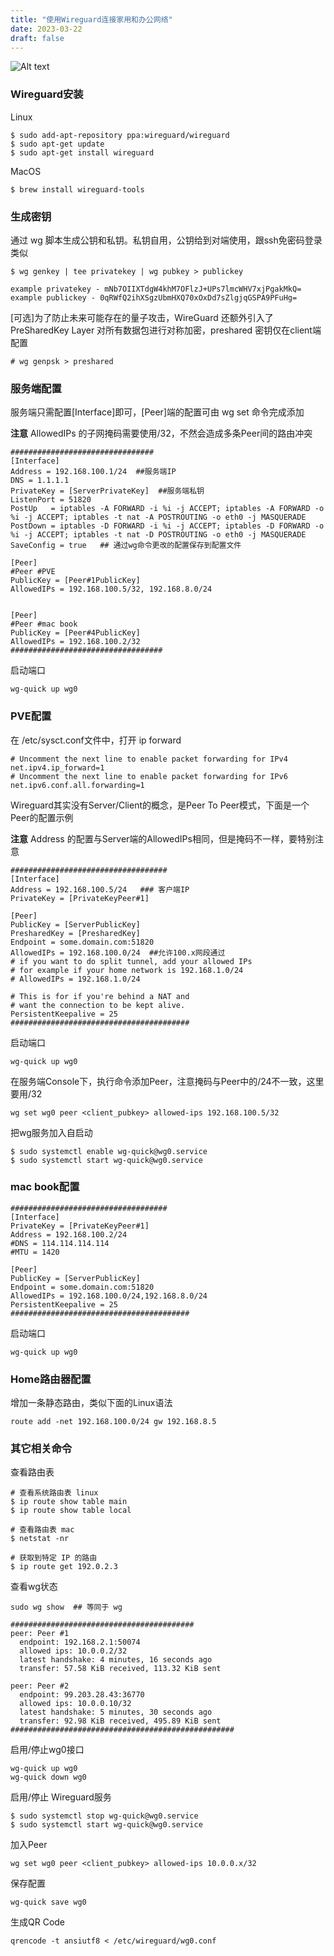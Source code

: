```yaml
---
title: "使用Wireguard连接家用和办公网络"
date: 2023-03-22
draft: false
---
```



![Alt text](/images/home_wg.jpg)

### Wireguard安装

Linux

```shell
$ sudo add-apt-repository ppa:wireguard/wireguard
$ sudo apt-get update
$ sudo apt-get install wireguard
```

MacOS

```shell
$ brew install wireguard-tools
```

### 生成密钥

通过 wg 脚本生成公钥和私钥。私钥自用，公钥给到对端使用，跟ssh免密码登录类似

```shell
$ wg genkey | tee privatekey | wg pubkey > publickey
```
```
example privatekey - mNb7OIIXTdgW4khM7OFlzJ+UPs7lmcWHV7xjPgakMkQ=
example publickey - 0qRWfQ2ihXSgzUbmHXQ70xOxDd7sZlgjqGSPA9PFuHg=
```

[可选]为了防止未来可能存在的量子攻击，WireGuard 还额外引入了 PreSharedKey Layer 对所有数据包进行对称加密，preshared 密钥仅在client端配置

```shell
# wg genpsk > preshared
```


### 服务端配置

服务端只需配置[Interface]即可，[Peer]端的配置可由 wg set 命令完成添加

**注意** AllowedIPs 的子网掩码需要使用/32，不然会造成多条Peer间的路由冲突

```
################################
[Interface]
Address = 192.168.100.1/24  ##服务端IP
DNS = 1.1.1.1
PrivateKey = [ServerPrivateKey]  ##服务端私钥
ListenPort = 51820
PostUp   = iptables -A FORWARD -i %i -j ACCEPT; iptables -A FORWARD -o %i -j ACCEPT; iptables -t nat -A POSTROUTING -o eth0 -j MASQUERADE
PostDown = iptables -D FORWARD -i %i -j ACCEPT; iptables -D FORWARD -o %i -j ACCEPT; iptables -t nat -D POSTROUTING -o eth0 -j MASQUERADE
SaveConfig = true   ## 通过wg命令更改的配置保存到配置文件

[Peer]
#Peer #PVE
PublicKey = [Peer#1PublicKey]
AllowedIPs = 192.168.100.5/32, 192.168.8.0/24


[Peer]
#Peer #mac book
PublicKey = [Peer#4PublicKey] 
AllowedIPs = 192.168.100.2/32
##################################

```

启动端口

```shell
wg-quick up wg0
```


### PVE配置

在 /etc/sysct.conf文件中，打开 ip forward
```
# Uncomment the next line to enable packet forwarding for IPv4
net.ipv4.ip_forward=1
# Uncomment the next line to enable packet forwarding for IPv6
net.ipv6.conf.all.forwarding=1
```

Wireguard其实没有Server/Client的概念，是Peer To Peer模式，下面是一个Peer的配置示例

**注意** Address 的配置与Server端的AllowedIPs相同，但是掩码不一样，要特别注意

```
###################################
[Interface]
Address = 192.168.100.5/24   ### 客户端IP
PrivateKey = [PrivateKeyPeer#1]

[Peer]
PublicKey = [ServerPublicKey]
PresharedKey = [PresharedKey]
Endpoint = some.domain.com:51820
AllowedIPs = 192.168.100.0/24  ##允许100.x网段通过
# if you want to do split tunnel, add your allowed IPs
# for example if your home network is 192.168.1.0/24
# AllowedIPs = 192.168.1.0/24

# This is for if you're behind a NAT and
# want the connection to be kept alive.
PersistentKeepalive = 25
########################################
```

启动端口

```shell
wg-quick up wg0
```

在服务端Console下，执行命令添加Peer，注意掩码与Peer中的/24不一致，这里要用/32

```shell
wg set wg0 peer <client_pubkey> allowed-ips 192.168.100.5/32
```


把wg服务加入自启动

```shell
$ sudo systemctl enable wg-quick@wg0.service
$ sudo systemctl start wg-quick@wg0.service
```


### mac book配置


```
###################################
[Interface]
PrivateKey = [PrivateKeyPeer#1]
Address = 192.168.100.2/24
#DNS = 114.114.114.114
#MTU = 1420

[Peer]
PublicKey = [ServerPublicKey]
Endpoint = some.domain.com:51820
AllowedIPs = 192.168.100.0/24,192.168.8.0/24
PersistentKeepalive = 25
########################################
```

启动端口

```shell
wg-quick up wg0
```


### Home路由器配置
增加一条静态路由，类似下面的Linux语法
```shell
route add -net 192.168.100.0/24 gw 192.168.8.5
```


### 其它相关命令

查看路由表

```shell
# 查看系统路由表 linux
$ ip route show table main
$ ip route show table local

# 查看路由表 mac
$ netstat -nr

# 获取到特定 IP 的路由
$ ip route get 192.0.2.3
```

查看wg状态

```shell
sudo wg show  ## 等同于 wg

```

```
#########################################
peer: Peer #1
  endpoint: 192.168.2.1:50074
  allowed ips: 10.0.0.2/32
  latest handshake: 4 minutes, 16 seconds ago
  transfer: 57.58 KiB received, 113.32 KiB sent

peer: Peer #2
  endpoint: 99.203.28.43:36770
  allowed ips: 10.0.0.10/32
  latest handshake: 5 minutes, 30 seconds ago
  transfer: 92.98 KiB received, 495.89 KiB sent
##################################################
```

启用/停止wg0接口 

```shell
wg-quick up wg0
wg-quick down wg0
```

启用/停止 Wireguard服务  

```shell
$ sudo systemctl stop wg-quick@wg0.service
$ sudo systemctl start wg-quick@wg0.service
```

加入Peer

```shell
wg set wg0 peer <client_pubkey> allowed-ips 10.0.0.x/32
```

保存配置

```shell
wg-quick save wg0

```

生成QR Code

```
qrencode -t ansiutf8 < /etc/wireguard/wg0.conf
```